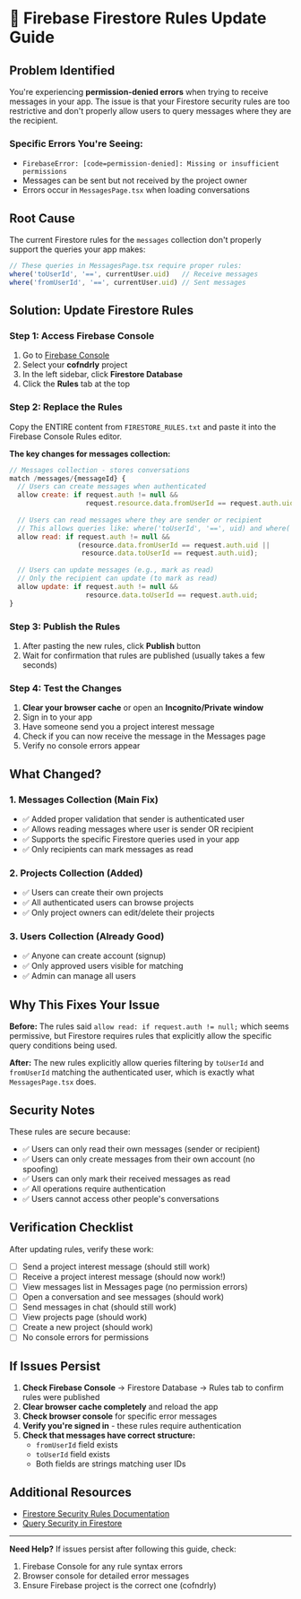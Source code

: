 # 🔐 Firebase Firestore Rules Update Guide

## Problem Identified

You're experiencing **permission-denied errors** when trying to receive messages in your app. The issue is that your Firestore security rules are too restrictive and don't properly allow users to query messages where they are the recipient.

### Specific Errors You're Seeing:
- `FirebaseError: [code=permission-denied]: Missing or insufficient permissions`
- Messages can be sent but not received by the project owner
- Errors occur in `MessagesPage.tsx` when loading conversations

## Root Cause

The current Firestore rules for the `messages` collection don't properly support the queries your app makes:

```javascript
// These queries in MessagesPage.tsx require proper rules:
where('toUserId', '==', currentUser.uid)   // Receive messages
where('fromUserId', '==', currentUser.uid) // Sent messages
```

## Solution: Update Firestore Rules

### Step 1: Access Firebase Console
1. Go to [Firebase Console](https://console.firebase.google.com/)
2. Select your **cofndrly** project
3. In the left sidebar, click **Firestore Database**
4. Click the **Rules** tab at the top

### Step 2: Replace the Rules

Copy the ENTIRE content from `FIRESTORE_RULES.txt` and paste it into the Firebase Console Rules editor.

**The key changes for messages collection:**

```javascript
// Messages collection - stores conversations
match /messages/{messageId} {
  // Users can create messages when authenticated
  allow create: if request.auth != null &&
                   request.resource.data.fromUserId == request.auth.uid;
  
  // Users can read messages where they are sender or recipient
  // This allows queries like: where('toUserId', '==', uid) and where('fromUserId', '==', uid)
  allow read: if request.auth != null &&
                 (resource.data.fromUserId == request.auth.uid || 
                  resource.data.toUserId == request.auth.uid);
  
  // Users can update messages (e.g., mark as read)
  // Only the recipient can update (to mark as read)
  allow update: if request.auth != null &&
                   resource.data.toUserId == request.auth.uid;
}
```

### Step 3: Publish the Rules
1. After pasting the new rules, click **Publish** button
2. Wait for confirmation that rules are published (usually takes a few seconds)

### Step 4: Test the Changes
1. **Clear your browser cache** or open an **Incognito/Private window**
2. Sign in to your app
3. Have someone send you a project interest message
4. Check if you can now receive the message in the Messages page
5. Verify no console errors appear

## What Changed?

### 1. **Messages Collection** (Main Fix)
- ✅ Added proper validation that sender is authenticated user
- ✅ Allows reading messages where user is sender OR recipient
- ✅ Supports the specific Firestore queries used in your app
- ✅ Only recipients can mark messages as read

### 2. **Projects Collection** (Added)
- ✅ Users can create their own projects
- ✅ All authenticated users can browse projects
- ✅ Only project owners can edit/delete their projects

### 3. **Users Collection** (Already Good)
- ✅ Anyone can create account (signup)
- ✅ Only approved users visible for matching
- ✅ Admin can manage all users

## Why This Fixes Your Issue

**Before:** The rules said `allow read: if request.auth != null;` which seems permissive, but Firestore requires rules that explicitly allow the specific query conditions being used.

**After:** The new rules explicitly allow queries filtering by `toUserId` and `fromUserId` matching the authenticated user, which is exactly what `MessagesPage.tsx` does.

## Security Notes

These rules are secure because:
- ✅ Users can only read their own messages (sender or recipient)
- ✅ Users can only create messages from their own account (no spoofing)
- ✅ Users can only mark their received messages as read
- ✅ All operations require authentication
- ✅ Users cannot access other people's conversations

## Verification Checklist

After updating rules, verify these work:

- [ ] Send a project interest message (should still work)
- [ ] Receive a project interest message (should now work!)
- [ ] View messages list in Messages page (no permission errors)
- [ ] Open a conversation and see messages (should work)
- [ ] Send messages in chat (should still work)
- [ ] View projects page (should work)
- [ ] Create a new project (should work)
- [ ] No console errors for permissions

## If Issues Persist

1. **Check Firebase Console** → Firestore Database → Rules tab to confirm rules were published
2. **Clear browser cache completely** and reload the app
3. **Check browser console** for specific error messages
4. **Verify you're signed in** - these rules require authentication
5. **Check that messages have correct structure:**
   - `fromUserId` field exists
   - `toUserId` field exists
   - Both fields are strings matching user IDs

## Additional Resources

- [Firestore Security Rules Documentation](https://firebase.google.com/docs/firestore/security/get-started)
- [Query Security in Firestore](https://firebase.google.com/docs/firestore/security/rules-query)

---

**Need Help?** If issues persist after following this guide, check:
1. Firebase Console for any rule syntax errors
2. Browser console for detailed error messages
3. Ensure Firebase project is the correct one (cofndrly)

